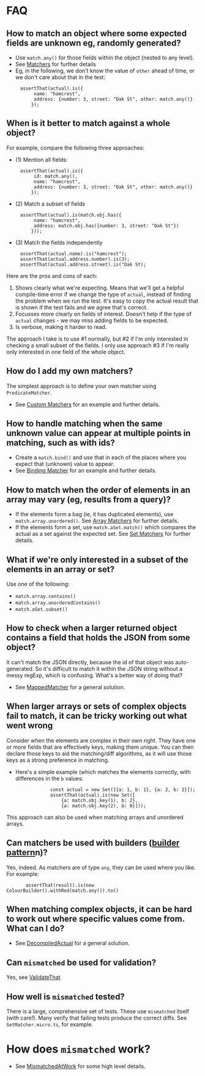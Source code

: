 # FAQ

## How to match an object where some expected fields are unknown eg, randomly generated?

 * Use `match.any()` for those fields within the object (nested to any level). 
 * See [Matchers](./MATCHERS.md) for further details
 * Eg, in the following, we don't know the value of `other` ahead of time, or we don't care about that in the test:
```
     assertThat(actual).is({
          name: "hamcrest",
          address: {number: 3, street: "Oak St", other: match.any()}
         });
```

## When is it better to match against a whole object?

For example, compare the following three approaches:

 * (1) Mention all fields:

```
     assertThat(actual).is({
          id: match.any(),
          name: "hamcrest",
          address: {number: 3, street: "Oak St", other: match.any()}
         });
```
 * (2) Match a subset of fields 

```
     assertThat(actual).is(match.obj.has({
          name: "hamcrest",
          address: match.obj.has({number: 3, street: "Oak St"})
         }));
```
 * (3) Match the fields independently
```
     assertThat(actual.name).is("hamcrest");
     assertThat(actual.address.number).is(3);
     assertThat(actual.address.street).is("Oak St);
```

Here are the pros and cons of each:
 1. Shows clearly what we're expecting. 
    Means that we'll get a helpful compile-time error if we change the type of `actual`, 
    instead of finding the problem when we run the test.
    It's easy to copy the actual result that is shown if the test fails and we agree that's correct.
 2. Focusses more clearly on fields of interest. Doesn't help if the type of `actual` changes - we may miss adding fields to be expected.
 3. Is verbose, making it harder to read.

The approach I take is to use #1 normally, but #2 if I'm only interested in checking a small subset of the fields.
I only use approach #3 if I'm really only interested in one field of the whole object.

## How do I add my own matchers?

The simplest approach is to define your own matcher using `PredicateMatcher`.

* See [Custom Matchers](./CustomMatchers.md) for an example and further details.

## How to handle matching when the same unknown value can appear at multiple points in matching, such as with ids?

 * Create a `match.bind()` and use that in each of the places where you expect that (unknown) value to appear.
 * See [Binding Matcher](./BindingMatcher.md) for an example and further details.

## How to match when the order of elements in an array may vary (eg, results from a query)?

 * If the elements form a bag (ie, it has duplicated elements), use `match.array.unordered()`.
   See [Array Matchers](./ArrayMatchers.md) for further details.
 * If the elements form a set, use `match.aSet.match()` which compares the actual as a set against the expected set.
   See [Set Matchers](./SetMatchers.md) for further details.

## What if we're only interested in a subset of the elements in an array or set?

Use one of the following:
 * `match.array.contains()`
 * `match.array.unorderedContains()`
 * `match.aSet.subset()`

## How to check when a larger returned object contains a field that holds the JSON from some object?

It can't match the JSON directly, because the id of that object was auto-generated.
So it's difficult to match it within the JSON string without a messy regExp, which is confusing.
What's a better way of doing that?

 * See [MappedMatcher](./MappedMatcher.md) for a general solution.

## When larger arrays or sets of complex objects fail to match, it can be tricky working out what went wrong

Consider when the elements are complex in their own right. 
They have one or more fields that are effectively keys, making them unique.
You can then declare those keys to aid the matching/diff algorithms, as it will use those keys as a strong preference in matching.

 * Here's a simple example (which matches the elements correctly, with differences in the `b` values:

```
                const actual = new Set([{a: 1, b: 1}, {a: 2, b: 2}]);
                assertThat(actual).is(new Set([
                    {a: match.obj.key(1), b: 2},
                    {a: match.obj.key(2), b: 0}]));
```

This approach can also be used when matching arrays and unordered arrays.

## Can matchers be used with builders ([builder pattern](https://en.wikipedia.org/wiki/Builder_pattern)n)?

Yes, indeed. As matchers are of type `any`, they can be used where you like. For example:

```
       assertThat(result).is(new ColourBuilder().withRed(match.any()).to()
```

## When matching complex objects, it can be hard to work out where specific values come from. What can I do?

* See [DecompiledActual](./DecompiledActual.md) for a general solution.

## Can `mismatched` be used for validation?

Yes, see [ValidateThat](./ValidateThat.md)

## How well is `mismatched` tested?

There is a large, comprehensive set of tests. 
These use `mismatched` itself (with care!). Many verify that failing tests produce the correct diffs.
See `SetMatcher.micro.ts`, for example.

# How does `mismatched` work?

* See [MismatchedAtWork](./MismatchedAtWork.md) for some high level details.
